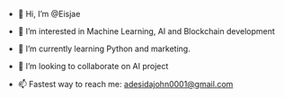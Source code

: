 - 👋 Hi, I’m @Eisjae
- 👀 I’m interested in Machine Learning, AI and Blockchain development
  
- 🌱 I’m currently learning Python and marketing.
- 💞️ I’m looking to collaborate on AI project 
- 📫 Fastest way to reach me: adesidajohn0001@gmail.com 

<!---
Eisjae/Eisjae is a ✨ special ✨ repository because its `README.md` (this file) appears on your GitHub profile.
You can click the Preview link to take a look at your changes.
--->

